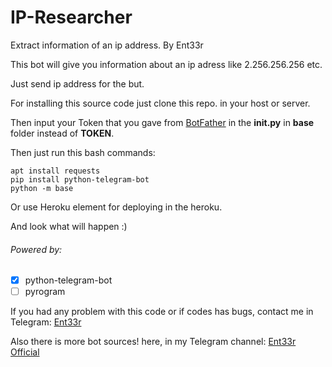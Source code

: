 # IP-Researcher
Extract information of an ip address. By Ent33r

This bot will give you information about an ip adress like 2.256.256.256 etc.

Just send ip address for the but.

For installing this source code just clone this repo. in your host or server.

Then input your Token that you gave from [BotFather](https://t.me/botfather) in the **__init__.py** in **base** folder instead of **TOKEN**.

Then just run this bash commands:
```
apt install requests
pip install python-telegram-bot
python -m base
```
Or use Heroku element for deploying in the heroku.

And look what will happen :)

###### Powered by:
- [x] python-telegram-bot
- [ ] pyrogram

If you had any problem with this code or if codes has bugs, contact me in Telegram: [Ent33r](https://t.me/Ent33r)

Also there is more bot sources! here, in my Telegram channel: [Ent33r Official](https://t.me/Ent33rOfficial)

